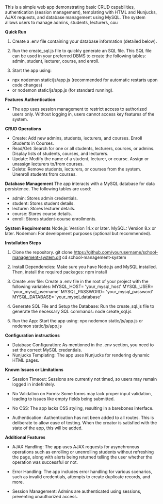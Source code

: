 This is a simple web app demonstrating basic CRUD capabilities, authentication (session management), templating with HTML and Nunjucks, AJAX requests, and database management using MySQL. The system allows users to manage admins, students, lecturers, cou

**Quick Run**
1. Create a .env file containing your database information (detailed below).

2. Run the create_sql.js file to quickly generate an SQL file. This SQL file can be used in your preferred DBMS to create the following tables: admin, student, lecturer, course, and enroll.

3. Start the app using:
  - npx nodemon static/js/app.js (recommended for automatic restarts upon code changes)
  - or nodemon static/js/app.js (for standard running).
 

**Features**
**Authentication**
- The app uses session management to restrict access to authorized users only. Without logging in, users cannot access key features of the system.

**CRUD Operations**
- Create: Add new admins, students, lecturers, and courses. Enroll Students in Courses.
- Read/Get: Search for one or all students, lecturers, courses, or admins. Display lists of students, courses, and lecturers.
- Update: Modify the name of a student, lecturer, or course. Assign or unassign lecturers to/from courses.
- Delete: Remove students, lecturers, or courses from the system. Unenroll students from courses.

**Database Management**
The app interacts with a MySQL database for data persistence. The following tables are used:
- admin: Stores admin credentials.
- student: Stores student details.
- lecturer: Stores lecturer details.
- course: Stores course details.
- enroll: Stores student-course enrollments.
    
**System Requirements**
Node.js: Version 14.x or later.
MySQL: Version 8.x or later.
Nodemon: For development purposes (optional but recommended).

**Installation Steps**
1. Clone the repository.
  git clone https://github.com/yourusername/school-management-system.git
  cd school-management-system

2. Install Dependencies: Make sure you have Node.js and MySQL installed. Then, install the required packages:
  npm install

3. Create .env file: Create a .env file in the root of your project with the following variables:
  MYSQL_HOST= 'your_mysql_host'
  MYSQL_USER= 'your_mysql_username'
  MYSQL_PASSWORD= 'your_mysql_password'
  MYSQL_DATABASE= 'your_mysql_database'

4. Generate SQL File and Setup the Database: Run the create_sql.js file to generate the necessary SQL commands:
  node create_sql.js

5. Run the App: Start the app using:
  npx nodemon static/js/app.js
or 
  nodemon static/js/app.js





**Configuration instructions**
- Database Configuration: As mentioned in the .env section, you need to set the correct MySQL credentials.
- Nunjucks Templating: The app uses Nunjucks for rendering dynamic HTML pages. 
   

**Known Issues or Limitations**
- Session Timeout: Sessions are currently not timed, so users may remain logged in indefinitely.

- No Validation on Forms: Some forms may lack proper input validation, leading to issues like empty fields being submitted.

- No CSS: The app lacks CSS styling, resulting in a barebones interface.

- Authentication: Authentication has not been added to all routes. This is deliberate to allow ease of testing. When the creator is satisfied with the state of the app, this will be added.

**Additional Features**
- AJAX Handling: The app uses AJAX requests for asynchronous operations such as enrolling or unenrolling students without refreshing the page, along with alerts being returned telling the user whether the operation was successful or not.

- Error Handling: The app includes error handling for various scenarios, such as invalid credentials, attempts to create duplicate records, and more.

- Session Management: Admins are authenticated using sessions, preventing unauthorized access.
